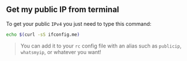## Get my public IP from terminal

To get your public `IPv4` you just need to type this command:

```sh
echo $(curl -sS ifconfig.me)
```

> You can add it to your `rc` config file with an alias such as `publicip`, `whatsmyip`, or whatever you want! 
